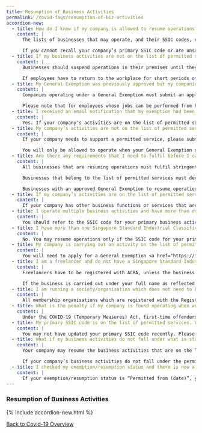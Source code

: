 ```yaml
---
title: Resumption of Business Activities
permalink: /covid-faqs/resumption-of-biz-activities
accordion-new:
  - title: How do I know if my company is allowed to resume operations?
    content: |
      The lists of businesses that may operate, and their SSIC codes, can be found <a href="/images/covid/Permittedserviceslist2.pdf" target="_blank">here</a>. Businesses on these lists do not need to apply to Ministry of Trade and Industry (MTI) for exemption before resuming operations. They are required to log in to GoBusiness and submit the number of on-site workers they have, within two weeks of the date of resumption of operations.

      If you cannot recall your company’s primary SSIC code or are unsure of what your business activity is classified as, you can log in to <a href="https://www.bizfile.gov.sg/" target="_blank">BizFile+</a> with your CorpPass to retrieve your primary SSIC code. You can then look for it on the list of permitted services.
  - title: If my business activities are not on the list of permitted services, can I apply for an exemption to resume business activities?
    content: |
      Businesses should suspend operations in their premises until they are approved by Ministry of Trade and Industry (MTI) to continue operations or their business activity gets added to the list of permitted services here.

      If employees have to return to the workplace for short periods of time (ie: less than a day), employers are required to apply to MTI for a time-limited exemption here. If employers need to maintain a skeletal workforce at the workplace for longer periods, they need to apply for a general exemption <a href="https://form.gov.sg/#!/5ed05c2cde28b7001163f2f2" target="_blank">here</a>.
  - title: My General Exemption was previously approved but my companies’ activities are not on the   permitted services list. Will I be able to continue operations? Can our employees who are currently working from home return to the workplace?
    content: |
      Companies operating under a General Exemption must submit an application on GoBusiness for more employees to return to the workplace.

      Please note that for employees whose jobs can be performed from home, employers must ensure that they continue to do so for at least half their working time, measured over a reasonable period of time not exceeding four weeks. In addition, no more than half of employees who are able to work from home are allowed to be at the workplace at any point in time.
  - title: I received an email notification that my exemption had been rescinded, but my company falls under the list of permitted services. Will I be able to resume operations?
    content: |
      Yes. If your company's activities are on the list of permitted services, you will be allowed to resume operations. If your company has other business functions or services that are not on the list of permitted services, these business functions or services must remain suspended until further notice.
  - title: My company’s activities are not on the list of permitted services, but we support a permitted service that is listed. Can I appeal?
    content: |
      If your company needs to support a permitted service, please submit an application for a General Exemption or a Time-Limited Exemption on GoBusiness <a href="https://form.gov.sg/#!/5ed05c2cde28b7001163f2f2" target="_blank">here</a>.

      You will only be allowed to operate when your General Exemption or Time-Limited Exemption is approved.
  - title: Are there any requirements that I need to fulfil before I can resume operations?
    content: |
      All businesses that are resuming operations must fulfil stringent safe management measures, as well as comply with any sector-specific requirements relevant to their business, before resuming operations. Please read about these requirements <a href="/safemanagement/general/">here</a>.

      Businesses that belong to the list of permitted services must declare the number of workers who are working onsite using GoBusiness **within 2 weeks of the date of resumption of operations**.

      Businesses with an approved General Exemption to resume operations must declare the number of workers who are working onsite **within 2 days of resuming operations**.
  - title: If my company’s activities are on the list of permitted services, will I be able to resume all my business functions?
    content: |
      If your company has other business functions or services that are not on the list of permitted services, these business functions or services must remain suspended until further notice.
  - title: I operate multiple business activities and have more than one Singapore Standard Industrial Classification (SSIC) code tagged to my business. Which code should I refer to?
    content: |
      You should refer to the SSIC code for your primary business activity and see if it's on the list of permitted services that can resume operations <a href="/permittedlist/">here</a>.
  - title: I have more than one Singapore Standard Industrial Classification (SSIC) code tagged to my business. If my primary activity is not on the list of permitted services, but my secondary activity is, will I still be allowed to resume operations?
    content: |
      No. You may resume operations only if the SSIC code for your primary business activity is on the list of permitted services that can resume operations. However, if you intend to only carry out the secondary activity and not the primary activity, you may apply for a General Exemption <a href="https://form.gov.sg/#!/5ed05c2cde28b7001163f2f2" target="_blank">here</a>.
  - title: My company is carrying out an activity on the list of permitted services. However, my SSIC code does not match the listed code on the website. Will I still be allowed to resume operations?
    content: |
      You will need to apply for a General Exemption <a href="https://form.gov.sg/#!/5ed05c2cde28b7001163f2f2" target="_blank">here</a> and receive approval before resuming operations.
  - title: I am a freelancer and do not have a Singapore Standard Industrial Classification (SSIC) code. How do I know if I can resume service?
    content: |
      Freelancers have to be registered with ACRA, unless the business is carried out under your full name as reflected in your NRIC.

      If the business is carried out under your full name as reflected in your NRIC, you can include a description of your business and search for the corresponding SSIC code on BizFile+ <a href="https://www.bizfile.gov.sg/ngbbizfileinternet/faces/oracle/webcenter/portalapp/pages/BizfileHomepage.jspx" target="_blank">here</a>. Once you have retrieved your SSIC code, please check if it's on the list of permitted services that can resume operations <a href="https://form.gov.sg/#!/5ed05c2cde28b7001163f2f2" target="_blank">here</a>.
  - title: I am running a society/organisation which does not need to be registered with ACRA. Can we resume our activities?
    content: |
      All membership organisations which are registered with the Registry of Societies are allowed to resume their onsite activities, provided they follow safe management measures and any sector-specific requirements relevant to their activities. Please read about these requirements <a href="/safemanagement/general/" target="_blank">here</a>.
  - title: What is the penalty if my company is found operating when we are not allowed to do so?
    content: |
      Under the COVID-19 (Temporary Measures) Act, first-time offenders found operating will face a fine of up to $10,000, imprisonment of up to six months, or both. Subsequent offences may face a fine of up to $20,000, imprisonment of up to twelve months, or both.
  - title: My primary SSIC code is on the list of permitted services. Why is my business resumption status not reflected as “Permitted”?
    content: |
      You may not have updated your primary SSIC code recently. Please write in to <a href = "mailto: Covid_GoBusiness@mti.gov.sg">Covid_GoBusiness@mti.gov.sg</a> for assistance.
  - title: What if my business activities do not fall under what is stated as permitted services for the SSIC code of my company’s primary business activity?
    content: |
      Your company may resume the business activities that are on the list of permitted services.

      If your company’s business activities do not fall under the permitted services for the SSIC code of your company’s primary business activity, you will need to apply for a General Exemption and these activities must remain suspended until further notice.
  - title: I checked my exemption/resumption status and there is now a "Period" specified next to my "Permitted" status. What does this mean?
    content: |
      If your exemption/resumption status is “Permitted from (date)”, you will only be allowed to resume operations from the specified date. If your exemption/resumption status is “Permitted”, you are allowed to continue your operations immediately.
---
```


### Resumption of Business Activities

{% include accordion-new.html %}

[Back to Covid-19 Overview](/covid/)
